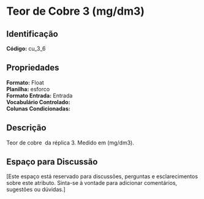 # Teor de Cobre 3 (mg/dm3)

## Identificação
**Código:** cu_3_6

## Propriedades
**Formato:** Float  
**Planilha:** esforco  
**Formato Entrada:** Entrada  
**Vocabulário Controlado:**   
**Colunas Condicionadas:**   

## Descrição
Teor de cobre  da réplica 3. Medido em (mg/dm3).

## Espaço para Discussão
[Este espaço está reservado para discussões, perguntas e esclarecimentos sobre este atributo. Sinta-se à vontade para adicionar comentários, sugestões ou dúvidas.]
